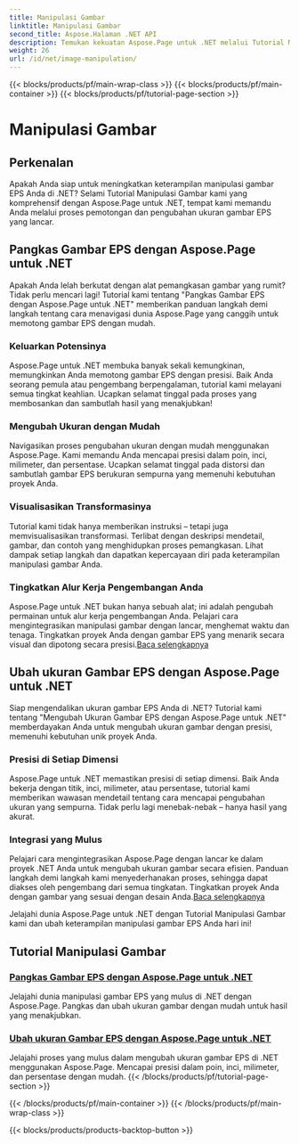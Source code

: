 ```yaml
---
title: Manipulasi Gambar
linktitle: Manipulasi Gambar
second_title: Aspose.Halaman .NET API
description: Temukan kekuatan Aspose.Page untuk .NET melalui Tutorial Manipulasi Gambar kami. Pangkas dan ubah ukuran gambar EPS dengan mudah untuk hasil yang menakjubkan dan presisi.
weight: 26
url: /id/net/image-manipulation/
---
```


{{< blocks/products/pf/main-wrap-class >}}
{{< blocks/products/pf/main-container >}}
{{< blocks/products/pf/tutorial-page-section >}}

# Manipulasi Gambar

## Perkenalan

Apakah Anda siap untuk meningkatkan keterampilan manipulasi gambar EPS Anda di .NET? Selami Tutorial Manipulasi Gambar kami yang komprehensif dengan Aspose.Page untuk .NET, tempat kami memandu Anda melalui proses pemotongan dan pengubahan ukuran gambar EPS yang lancar.

## Pangkas Gambar EPS dengan Aspose.Page untuk .NET
Apakah Anda lelah berkutat dengan alat pemangkasan gambar yang rumit? Tidak perlu mencari lagi! Tutorial kami tentang "Pangkas Gambar EPS dengan Aspose.Page untuk .NET" memberikan panduan langkah demi langkah tentang cara menavigasi dunia Aspose.Page yang canggih untuk memotong gambar EPS dengan mudah.

### Keluarkan Potensinya
Aspose.Page untuk .NET membuka banyak sekali kemungkinan, memungkinkan Anda memotong gambar EPS dengan presisi. Baik Anda seorang pemula atau pengembang berpengalaman, tutorial kami melayani semua tingkat keahlian. Ucapkan selamat tinggal pada proses yang membosankan dan sambutlah hasil yang menakjubkan!

### Mengubah Ukuran dengan Mudah
Navigasikan proses pengubahan ukuran dengan mudah menggunakan Aspose.Page. Kami memandu Anda mencapai presisi dalam poin, inci, milimeter, dan persentase. Ucapkan selamat tinggal pada distorsi dan sambutlah gambar EPS berukuran sempurna yang memenuhi kebutuhan proyek Anda.

### Visualisasikan Transformasinya
Tutorial kami tidak hanya memberikan instruksi – tetapi juga memvisualisasikan transformasi. Terlibat dengan deskripsi mendetail, gambar, dan contoh yang menghidupkan proses pemangkasan. Lihat dampak setiap langkah dan dapatkan kepercayaan diri pada keterampilan manipulasi gambar Anda.

### Tingkatkan Alur Kerja Pengembangan Anda
 Aspose.Page untuk .NET bukan hanya sebuah alat; ini adalah pengubah permainan untuk alur kerja pengembangan Anda. Pelajari cara mengintegrasikan manipulasi gambar dengan lancar, menghemat waktu dan tenaga. Tingkatkan proyek Anda dengan gambar EPS yang menarik secara visual dan dipotong secara presisi.[Baca selengkapnya](./crop-eps-images/)

## Ubah ukuran Gambar EPS dengan Aspose.Page untuk .NET
Siap mengendalikan ukuran gambar EPS Anda di .NET? Tutorial kami tentang "Mengubah Ukuran Gambar EPS dengan Aspose.Page untuk .NET" memberdayakan Anda untuk mengubah ukuran gambar dengan presisi, memenuhi kebutuhan unik proyek Anda.

### Presisi di Setiap Dimensi
Aspose.Page untuk .NET memastikan presisi di setiap dimensi. Baik Anda bekerja dengan titik, inci, milimeter, atau persentase, tutorial kami memberikan wawasan mendetail tentang cara mencapai pengubahan ukuran yang sempurna. Tidak perlu lagi menebak-nebak – hanya hasil yang akurat.

### Integrasi yang Mulus
 Pelajari cara mengintegrasikan Aspose.Page dengan lancar ke dalam proyek .NET Anda untuk mengubah ukuran gambar secara efisien. Panduan langkah demi langkah kami menyederhanakan proses, sehingga dapat diakses oleh pengembang dari semua tingkatan. Tingkatkan proyek Anda dengan gambar yang sesuai dengan desain Anda.[Baca selengkapnya](./resize-eps-images/)

Jelajahi dunia Aspose.Page untuk .NET dengan Tutorial Manipulasi Gambar kami dan ubah keterampilan manipulasi gambar EPS Anda hari ini!
## Tutorial Manipulasi Gambar
### [Pangkas Gambar EPS dengan Aspose.Page untuk .NET](./crop-eps-images/)
Jelajahi dunia manipulasi gambar EPS yang mulus di .NET dengan Aspose.Page. Pangkas dan ubah ukuran gambar dengan mudah untuk hasil yang menakjubkan.
### [Ubah ukuran Gambar EPS dengan Aspose.Page untuk .NET](./resize-eps-images/)
Jelajahi proses yang mulus dalam mengubah ukuran gambar EPS di .NET menggunakan Aspose.Page. Mencapai presisi dalam poin, inci, milimeter, dan persentase dengan mudah.
{{< /blocks/products/pf/tutorial-page-section >}}

{{< /blocks/products/pf/main-container >}}
{{< /blocks/products/pf/main-wrap-class >}}

{{< blocks/products/products-backtop-button >}}
